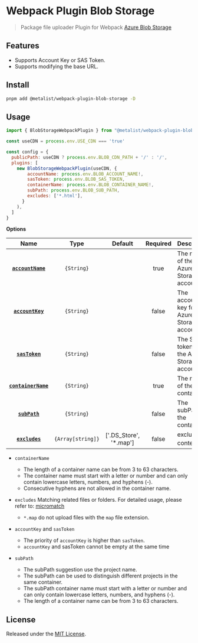 # Webpack Plugin Blob Storage

> Package file uploader Plugin for Webpack [Azure Blob Storage](https://azure.microsoft.com/en-us/products/storage/blobs)

## Features

- Supports Account Key or SAS Token.
- Supports modifying the base URL.

## Install

```Bash
pnpm add @metalist/webpack-plugin-blob-storage -D
```

## Usage

```Javascript
import { BlobStorageWebpackPlugin } from "@metalist/webpack-plugin-blob-storage";

const useCDN = process.env.USE_CDN === 'true'

const config = {
  publicPath: useCDN ? process.env.BLOB_CDN_PATH + '/' : '/',
  plugins: [
    new BlobStorageWebpackPlugin(useCDN, {
        accountName: process.env.BLOB_ACCOUNT_NAME!,
        sasToken: process.env.BLOB_SAS_TOKEN,
        containerName: process.env.BLOB_CONTAINER_NAME!,
        subPath: process.env.BLOB_SUB_PATH,
        excludes: ['*.html'],
      }
    ),
  ]
}

```

**Options**

|           Name           |       Type        |        Default         | Required | Description                                    |
| :----------------------: | :---------------: | :--------------------: | :------: | :--------------------------------------------- |
|  **[`accountName`](#)**  |    `{String}`     |                        |   true   | The name of the Azure Storage account.         |
|  **[`accountKey`](#)**   |    `{String}`     |                        |  false   | The account key for the Azure Storage account. |
|   **[`sasToken`](#)**    |    `{String}`     |                        |  false   | The SAS token for the Azure Storage account.   |
| **[`containerName`](#)** |    `{String}`     |                        |   true   | The name of the container.                     |
|    **[`subPath`](#)**    |    `{String}`     |                        |  false   | The subPath of the container.                  |
|   **[`excludes`](#)**    | `{Array[string]}` | ['.DS_Store', '*.map'] |  false   | excluded content 型                            |

- `containerName`

  - The length of a container name can be from 3 to 63 characters.
  - The container name must start with a letter or number and can only contain lowercase letters, numbers, and hyphens (-).
  - Consecutive hyphens are not allowed in the container name.

- `excludes` Matching related files or folders. For detailed usage, please refer to: [micromatch](https://github.com/micromatch/micromatch)

  - `*.map` do not upload files with the `map` file extension.

- `accountKey` and `sasToken`

  - The priority of `accountKey` is higher than `sasToken`.
  - `accountKey` and sasToken cannot be empty at the same time

- `subPath`

  - The subPath suggestion use the project name.
  - The subPath can be used to distinguish different projects in the same container.
  - The subPath container name must start with a letter or number and can only contain lowercase letters, numbers, and hyphens (-).
  - The length of a container name can be from 3 to 63 characters.

## License

Released under the [MIT License](LICENSE).
